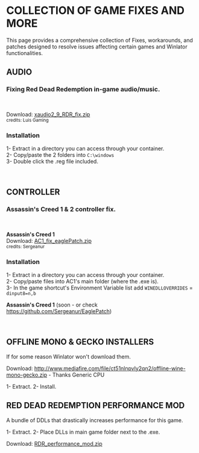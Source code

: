 # COLLECTION OF GAME FIXES AND MORE

This page provides a comprehensive collection of Fixes, workarounds, and patches designed to resolve issues affecting certain games and Winlator functionalities.

## AUDIO

### Fixing Red Dead Redemption in-game audio/music.  

&nbsp;

Download: [xaudio2_9_RDR_fix.zip](https://github.com/user-attachments/files/19792268/xaudio2_9_RDR_fix.zip)  
<sub>credits: Luis Gaming</sub>

### **Installation**  

1- Extract in a directory you can access through your container.  
2- Copy/paste the 2 folders into `C:\windows`  
3- Double click the .reg file included.  

&nbsp;

## CONTROLLER

### Assassin's Creed 1 & 2 controller fix.

&nbsp;

**Assassin's Creed 1**  
Download: [AC1_fix_eaglePatch.zip](https://github.com/user-attachments/files/19792453/AC1_fix_eaglePatch.zip)  
<sub>credits: Sergeanur</sub>

### **Installation**  

1- Extract in a directory you can access through your container.  
2- Copy/paste files into AC1's main folder (where the .exe is).  
3- In the game shortcut's Environment Variable list add `WINEDLLOVERRIDES` = `dinput8=n,b`  

**Assassin's Creed 1** (soon - or check https://github.com/Sergeanur/EaglePatch)

&nbsp;

## OFFLINE MONO & GECKO INSTALLERS

If for some reason Winlator won't download them.

Download: http://www.mediafire.com/file/ct51nlnpvly2qn2/offline-wine-mono-gecko.zip - Thanks Generic CPU

1- Extract.
2- Install.

## RED DEAD REDEMPTION PERFORMANCE MOD

A bundle of DDLs that drastically increases performance for this game.

1- Extract.
2- Place DLLs in main game folder next to the .exe.

Download: [RDR_performance_mod.zip](https://github.com/user-attachments/files/21782292/RDR_performance_mod.zip)
